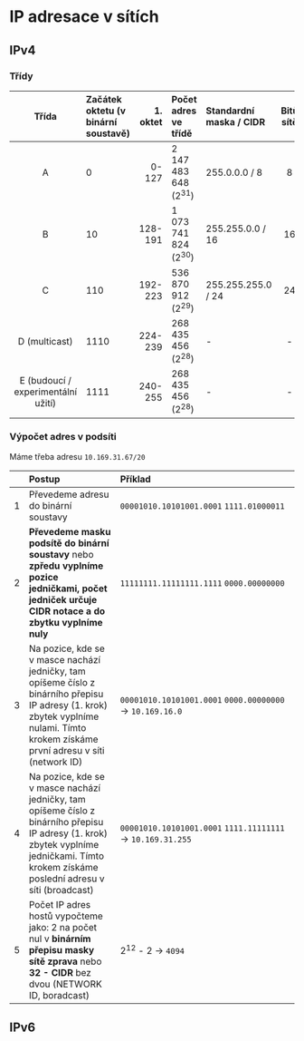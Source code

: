 # IP adresace v sítích
## IPv4
### Třídy
| Třída                                | Začátek oktetu (v binární soustavě) | 1. oktet | Počet adres ve třídě            | Standardní maska / CIDR            | Bitů sítě | Bitů hosta | Počet podsítí              | Počet adres na podsíť       |
| :----------------------------------: | :---------------------------------- | -------: | :------------------------------ | :--------------------------------- | :-------: | :--------: | :------------------------- | :-------------------------- |
| A                                    | 0                                   | 0-127    | 2 147 483 648 (2<sup>31</sup>)  | 255.0.0.0 / 8                      | 8         | 24         | 128 (2<sup>7</sup>)        | 16 777 216 (2<sup>24</sup>) |
| B                                    | 10                                  | 128-191  | 1 073 741 824 (2<sup>30</sup>)  | 255.255.0.0 / 16                   | 16        | 16         | 16 384 (2<sup>14</sup>)    | 65 536 (2<sup>16</sup>)     |
| C                                    | 110                                 | 192-223  | 536 870 912 (2<sup>29</sup>)    | 255.255.255.0 / 24                 | 24        | 8          | 2 097 152 (2<sup>21</sup>) | 256 (2<sup>8</sup>)         |
| D (multicast)                        | 1110                                | 224-239  | 268 435 456 (2<sup>28</sup>)    | -                                  | -         | -          | -                          | -                           |
| E (budoucí / experimentální užití)   | 1111                                | 240-255  | 268 435 456 (2<sup>28</sup>)    | -                                  | -         | -          | -                          | -                           |

### Výpočet adres v podsíti

Máme třeba adresu `10.169.31.67/20`

|   | Postup                                                                                                                                                                                    | Příklad                                                                    |
|:-:| :---------------------------------------------------------------------------------------------------------------------------------------------------------------------------------------- | :------------------------------------------------------------------------- |
| 1 | Převedeme adresu do binární soustavy                                                                                                                                                      | `00001010.10101001.0001`&nbsp;`1111.01000011`                              |
| 2 | **Převedeme masku podsítě do binární soustavy** nebo **zpředu vyplníme pozice jedničkami, počet jedniček určuje CIDR notace a do zbytku vyplníme nuly**                                   | `11111111.11111111.1111`&nbsp;`0000.00000000`                              |
| 3 | Na pozice, kde se v masce nachází jedničky, tam opíšeme číslo z binárního přepisu IP adresy (1. krok) zbytek vyplníme nulami. Tímto krokem získáme první adresu v síti (network ID)       | `00001010.10101001.0001`&nbsp;`0000.00000000`&nbsp;->&nbsp;`10.169.16.0`   |
| 4 | Na pozice, kde se v masce nachází jedničky, tam opíšeme číslo z binárního přepisu IP adresy (1. krok) zbytek vyplníme jedničkami. Tímto krokem získáme poslední adresu v síti (broadcast) | `00001010.10101001.0001`&nbsp;`1111.11111111`&nbsp;->&nbsp;`10.169.31.255` |
| 5 | Počet IP adres hostů vypočteme jako: 2 na počet nul v **binárním přepisu masky sítě zprava** nebo **32 - CIDR** bez dvou (NETWORK ID, boradcast)                                          | 2<sup>12</sup>&nbsp;-&nbsp;2&nbsp;->&nbsp;`4094`                           |

## IPv6
